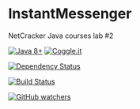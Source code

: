 # InstantMessenger
NetCracker Java courses lab #2

[![Java 8+](https://img.shields.io/badge/java-8.0%2b-green.svg)](http://www.oracle.com/technetwork/java/javase/downloads/index.html) [![Coggle.it](https://img.shields.io/badge/MaindMap-active-yellowgreen.svg)](https://coggle.it/diagram/WLPv_zAiVwABxG8-)

[![Dependency Status](https://www.versioneye.com/user/projects/58b529ce3bbf1700405cdb9f/badge.svg?style=flat-square)](https://www.versioneye.com/user/projects/58b529ce3bbf1700405cdb9f)

[![Build Status](https://semaphoreci.com/api/v1/darkie/instantmessenger/branches/master/badge.svg)](https://semaphoreci.com/darkie/instantmessenger)


[![GitHub watchers](https://img.shields.io/github/watchers/badges/shields.svg?style=social&label=Watch)]()

